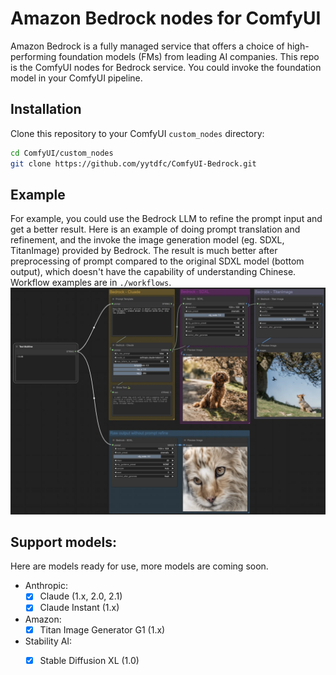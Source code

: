 # Amazon Bedrock nodes for ComfyUI

Amazon Bedrock is a fully managed service that offers a choice of high-performing foundation models (FMs) from leading AI companies.
This repo is the ComfyUI nodes for Bedrock service. You could invoke the foundation model in your ComfyUI pipeline.

## Installation
Clone this repository to your ComfyUI `custom_nodes` directory:
``` bash
cd ComfyUI/custom_nodes
git clone https://github.com/yytdfc/ComfyUI-Bedrock.git
```


## Example

For example, you could use the Bedrock LLM to refine the prompt input and get a better result. Here is an example of doing prompt translation and refinement, and the invoke the image generation model (eg. SDXL, TitanImage) provided by Bedrock.
The result is much better after preprocessing of prompt compared to the original SDXL model (bottom output), which doesn't have the capability of understanding Chinese. Workflow examples are in `./workflows`.
![](./assets/example.webp)



## Support models:

Here are models ready for use, more models are coming soon.

- Anthropic:
    - [x] Claude (1.x, 2.0, 2.1)
    - [x] Claude Instant (1.x)

- Amazon:
    - [x] Titan Image Generator G1 (1.x)

- Stability AI:
    - [x] Stable Diffusion XL (1.0)

